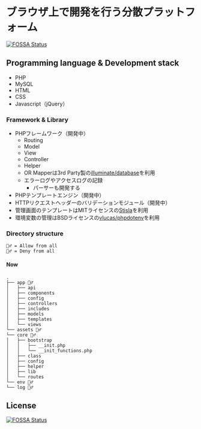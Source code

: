 # ブラウザ上で開発を行う分散プラットフォーム
[![FOSSA Status](https://app.fossa.com/api/projects/git%2Bgithub.com%2Fhuuyafwww%2Fdevelovation-project.svg?type=shield)](https://app.fossa.com/projects/git%2Bgithub.com%2Fhuuyafwww%2Fdevelovation-project?ref=badge_shield)


## Programming language & Development stack

- PHP
- MySQL
- HTML
- CSS
- Javascript（jQuery）

### Framework & Library

- PHPフレームワーク（開発中）
    - Routing
    - Model
    - View
    - Controller
    - Helper
    - OR Mapperは3rd Party製の[illuminate/database](https://github.com/illuminate/database)を利用
    - エラーログやアクセスログの記録
        - パーサーも開発する
- PHPテンプレートエンジン（開発中）
- HTTPリクエストヘッダーのバリデーションモジュール（開発中）
- 管理画面のテンプレートはMITライセンスの[Stisla](https://getstisla.com/)を利用
- 環境変数の管理はBSDライセンスの[vlucas/phpdotenv](https://github.com/vlucas/phpdotenv)を利用

### Directory structure

```
🙆‍♂️ = Allow from all
🙅‍♂️ = Deny from all
```

#### Now

```
.
├── app 🙅‍♂️
│   ├── api
│   ├── components
│   ├── config
│   ├── controllers
│   ├── includes
│   ├── models
│   ├── templates
│   └── views
└── assets 🙆‍♂️
└── core 🙅‍♂️
│   ├── bootstrap
│   │   ├── __init.php
│   │   └── __init_functions.php
│   ├── class
│   ├── config
│   ├── helper
│   ├── lib
│   └── routes
└── env 🙅‍♂️
└── log 🙅‍♂️
```


## License
[![FOSSA Status](https://app.fossa.com/api/projects/git%2Bgithub.com%2Fhuuyafwww%2Fdevelovation-project.svg?type=large)](https://app.fossa.com/projects/git%2Bgithub.com%2Fhuuyafwww%2Fdevelovation-project?ref=badge_large)